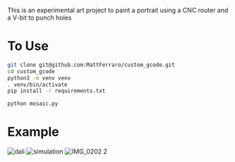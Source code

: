 This is an experimental art project to paint a portrait using a CNC router and a V-bit to punch holes

# To Use

```bash
git clone git@github.com:MattFerraro/custom_gcode.git
cd custom_gcode
python3 -m venv venv
. venv/bin/activate
pip install -r requirements.txt

python mosaic.py
```

# Example

![dali](https://github.com/MattFerraro/custom_gcode/assets/1302431/027e9ac7-152a-4365-89e4-917eda582493)
![simulation](https://github.com/MattFerraro/custom_gcode/assets/1302431/279a01be-518d-4cab-9230-04010a6f9e52)
![IMG_0202 2](https://github.com/MattFerraro/custom_gcode/assets/1302431/b8f34102-423f-4d5f-bc77-507263982935)
